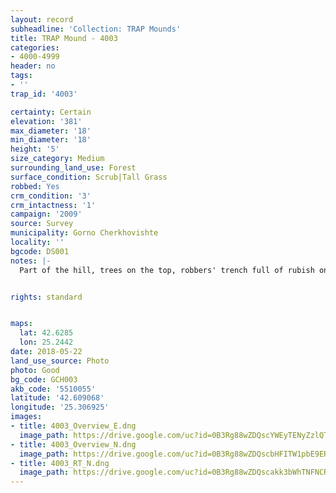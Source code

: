 ```yaml
---
layout: record
subheadline: 'Collection: TRAP Mounds'
title: TRAP Mound - 4003
categories:
- 4000-4999
header: no
tags:
- ''
trap_id: '4003'

certainty: Certain
elevation: '381'
max_diameter: '18'
min_diameter: '18'
height: '5'
size_category: Medium
surrounding_land_use: Forest
surface_condition: Scrub|Tall Grass
robbed: Yes
crm_condition: '3'
crm_intactness: '1'
campaign: '2009'
source: Survey
municipality: Gorno Cherkhovishte
locality: ''
bgcode: DS001
notes: |-
  Part of the hill, trees on the top, robbers' trench full of rubish on the top.


rights: standard


maps:
  lat: 42.6285
  lon: 25.2442
date: 2018-05-22
land_use_source: Photo
photo: Good
bg_code: GCH003
akb_code: '5510055'
latitude: '42.609068'
longitude: '25.306925'
images:
- title: 4003_Overview_E.dng
  image_path: https://drive.google.com/uc?id=0B3Rg88wZDQscYWEyTENyZzlQTzQ
- title: 4003_Overview_N.dng
  image_path: https://drive.google.com/uc?id=0B3Rg88wZDQscbHFITW1pbE9ERjg
- title: 4003_RT_N.dng
  image_path: https://drive.google.com/uc?id=0B3Rg88wZDQscakk3bWhTNFNCRTQ
---
```

